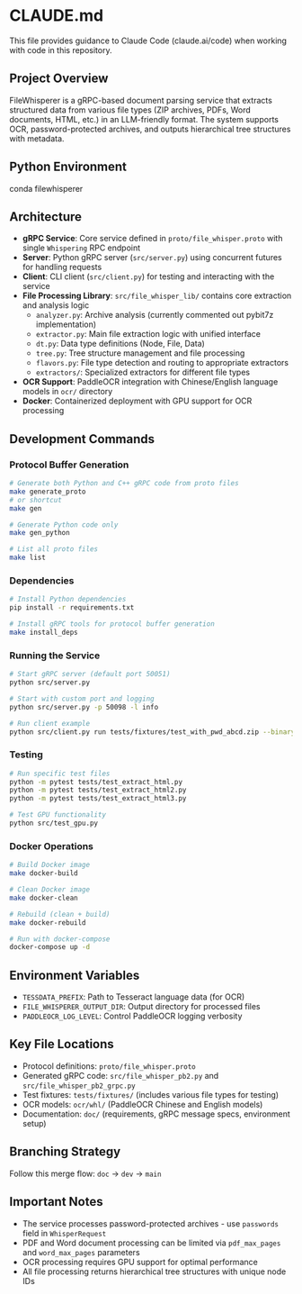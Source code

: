# CLAUDE.md

This file provides guidance to Claude Code (claude.ai/code) when working with code in this repository.

## Project Overview

FileWhisperer is a gRPC-based document parsing service that extracts structured data from various file types (ZIP archives, PDFs, Word documents, HTML, etc.) in an LLM-friendly format. The system supports OCR, password-protected archives, and outputs hierarchical tree structures with metadata.

## Python Environment
conda filewhisperer

## Architecture

- **gRPC Service**: Core service defined in `proto/file_whisper.proto` with single `Whispering` RPC endpoint
- **Server**: Python gRPC server (`src/server.py`) using concurrent futures for handling requests
- **Client**: CLI client (`src/client.py`) for testing and interacting with the service
- **File Processing Library**: `src/file_whisper_lib/` contains core extraction and analysis logic
  - `analyzer.py`: Archive analysis (currently commented out pybit7z implementation)
  - `extractor.py`: Main file extraction logic with unified interface
  - `dt.py`: Data type definitions (Node, File, Data)
  - `tree.py`: Tree structure management and file processing
  - `flavors.py`: File type detection and routing to appropriate extractors
  - `extractors/`: Specialized extractors for different file types
- **OCR Support**: PaddleOCR integration with Chinese/English language models in `ocr/` directory
- **Docker**: Containerized deployment with GPU support for OCR processing

## Development Commands

### Protocol Buffer Generation
```bash
# Generate both Python and C++ gRPC code from proto files
make generate_proto
# or shortcut
make gen

# Generate Python code only
make gen_python

# List all proto files
make list
```

### Dependencies
```bash
# Install Python dependencies
pip install -r requirements.txt

# Install gRPC tools for protocol buffer generation
make install_deps
```

### Running the Service
```bash
# Start gRPC server (default port 50051)
python src/server.py

# Start with custom port and logging
python src/server.py -p 50098 -l info

# Run client example
python src/client.py run tests/fixtures/test_with_pwd_abcd.zip --binary -p123 -pabcd
```

### Testing
```bash
# Run specific test files
python -m pytest tests/test_extract_html.py
python -m pytest tests/test_extract_html2.py
python -m pytest tests/test_extract_html3.py

# Test GPU functionality
python src/test_gpu.py
```

### Docker Operations
```bash
# Build Docker image
make docker-build

# Clean Docker image
make docker-clean

# Rebuild (clean + build)
make docker-rebuild

# Run with docker-compose
docker-compose up -d
```

## Environment Variables

- `TESSDATA_PREFIX`: Path to Tesseract language data (for OCR)
- `FILE_WHISPERER_OUTPUT_DIR`: Output directory for processed files
- `PADDLEOCR_LOG_LEVEL`: Control PaddleOCR logging verbosity

## Key File Locations

- Protocol definitions: `proto/file_whisper.proto`
- Generated gRPC code: `src/file_whisper_pb2.py` and `src/file_whisper_pb2_grpc.py`
- Test fixtures: `tests/fixtures/` (includes various file types for testing)
- OCR models: `ocr/whl/` (PaddleOCR Chinese and English models)
- Documentation: `doc/` (requirements, gRPC message specs, environment setup)

## Branching Strategy

Follow this merge flow: `doc` → `dev` → `main`

## Important Notes

- The service processes password-protected archives - use `passwords` field in `WhisperRequest`
- PDF and Word document processing can be limited via `pdf_max_pages` and `word_max_pages` parameters
- OCR processing requires GPU support for optimal performance
- All file processing returns hierarchical tree structures with unique node IDs